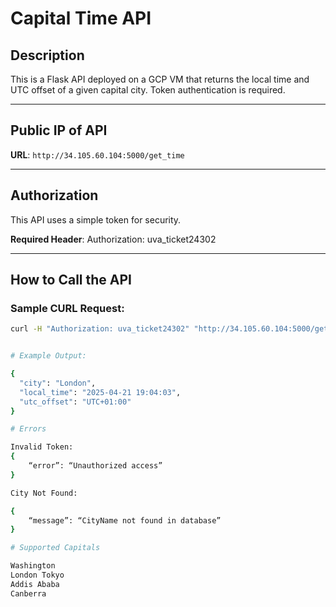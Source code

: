 # Capital Time API

## Description
This is a Flask API deployed on a GCP VM that returns the local time and UTC offset of a given capital city. Token authentication is required.

---

## Public IP of API
**URL**: `http://34.105.60.104:5000/get_time`

---

## Authorization

This API uses a simple token for security.

**Required Header**:
Authorization: uva_ticket24302

---

## How to Call the API

### Sample CURL Request:
```bash
curl -H "Authorization: uva_ticket24302" "http://34.105.60.104:5000/get_time?city=London"


# Example Output:

{
  "city": "London",
  "local_time": "2025-04-21 19:04:03",
  "utc_offset": "UTC+01:00"
}

# Errors

Invalid Token:
{
	“error”: “Unauthorized access”
}

City Not Found:

{
	“message”: “CityName not found in database”
}

# Supported Capitals

Washington
London Tokyo
Addis Ababa
Canberra

